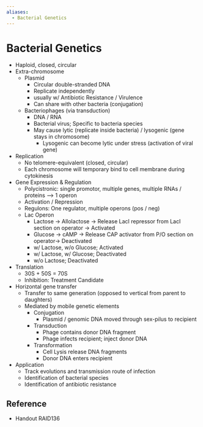 ```yaml
---
aliases:
  - Bacterial Genetics
---
```


# Bacterial Genetics

- Haploid, closed, circular
- Extra-chromosome
	- Plasmid
		- Circular double-stranded DNA
		- Replicate independently
		- usually w/ Antibiotic Resistance / Virulence
		- Can share with other bacteria (conjugation)
	- Bacteriophages (via transduction)
		- DNA / RNA
		- Bacterial virus; Specific to bacteria species
		- May cause lytic (replicate inside bacteria) / lysogenic (gene stays in chromosome)
			- Lysogenic can become lytic under stress (activation of viral gene)
- Replication
	- No telomere-equivalent (closed, circular)
	- Each chromosome will temporary bind to cell membrane during cytokinesis
- Gene Expression & Regulation
	- Polycistronic: single promotor, multiple genes, multiple RNAs / proteins –> 1 operon
	- Activation / Repression
	- Regulons: One regulator, multiple operons (pos / neg)
	- Lac Operon
		- Lactose → Allolactose → Release LacI repressor from LacI section on operator → Activated
		- Glucose → cAMP → Release CAP activator from P/O section on operator→ Deactivated
		- w/ Lactose, w/o Glucose; Activated
		- w/ Lactose, w/ Glucose; Deactivated
		- w/o Lactose; Deactivated
- Translation
	- 30S + 50S = 70S
	- Inhibition: Treatment Candidate
- Horizontal gene transfer
	- Transfer to same generation (opposed to vertical from parent to daughters)
	- Mediated by mobile genetic elements
		- Conjugation
			- Plasmid / genomic DNA moved through sex-pilus to recipient
		- Transduction
			- Phage contains donor DNA fragment
			- Phage infects recipient; inject donor DNA
		- Transformation
			- Cell Lysis release DNA fragments
			- Donor DNA enters recipient
- Application
	- Track evolutions and transmission route of infection
	- Identification of bacterial species
	- Identification of antibiotic resistance

## Reference

- Handout RAID136
